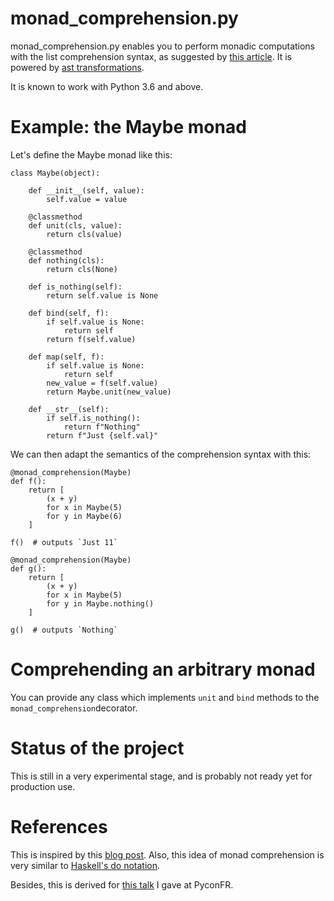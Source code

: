 # monad_comprehension.py

monad_comprehension.py enables you to perform monadic computations with the list comprehension syntax, as suggested by [this article](http://blog.sigfpe.com/2012/03/overloading-python-list-comprehension.html). It is powered by [ast transformations](https://docs.python.org/3.7/library/ast.html).

It is known to work with Python 3.6 and above.

# Example: the Maybe monad

Let's define the Maybe monad like this:

```py3
class Maybe(object):

    def __init__(self, value):
        self.value = value

    @classmethod
    def unit(cls, value):
        return cls(value)

    @classmethod
    def nothing(cls):
        return cls(None)

    def is_nothing(self):
        return self.value is None

    def bind(self, f):
        if self.value is None:
            return self
        return f(self.value)

    def map(self, f):
        if self.value is None:
            return self
        new_value = f(self.value)
        return Maybe.unit(new_value)

    def __str__(self):
        if self.is_nothing():
            return f"Nothing"
        return f"Just {self.val}"
```

We can then adapt the semantics of the comprehension syntax with this:
```py3
@monad_comprehension(Maybe)
def f():
    return [
        (x + y)
        for x in Maybe(5)
        for y in Maybe(6)
    ]

f()  # outputs `Just 11`

@monad_comprehension(Maybe)
def g():
    return [
        (x + y)
        for x in Maybe(5)
        for y in Maybe.nothing()
    ]

g()  # outputs `Nothing`
```

# Comprehending an arbitrary monad

You can provide any class which implements `unit` and `bind` methods to the `monad_comprehension`decorator.

# Status of the project

This is still in a very experimental stage, and is probably not ready yet for production use.

# References

This is inspired by this [blog post](http://blog.sigfpe.com/2012/03/overloading-python-list-comprehension.html). Also, this idea of monad comprehension is very similar to [Haskell's do notation](https://en.wikibooks.org/wiki/Haskell/do_notation).

Besides, this is derived for [this talk](http://slides.com/v-perez/pythonic-monads-in-real-life#/) I gave at PyconFR.
